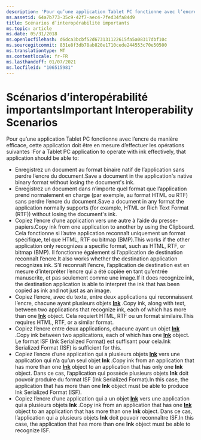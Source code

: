 ```yaml
---
description: 'Pour qu’une application Tablet PC fonctionne avec l’encre de manière efficace, cette application doit être en mesure d’effectuer les opérations suivantes :'
ms.assetid: 64a7b773-35c9-42f7-aec4-7fed34fa84d9
title: Scénarios d’interopérabilité importants
ms.topic: article
ms.date: 05/31/2018
ms.openlocfilehash: d6dca3bcbf52d673131122615fa5a08317dbf10c
ms.sourcegitcommit: 831e8f3db78ab820e1710cede244553c70e50500
ms.translationtype: MT
ms.contentlocale: fr-FR
ms.lasthandoff: 01/07/2021
ms.locfileid: "106515981"
---
```

# <a name="important-interoperability-scenarios"></a><span data-ttu-id="9e206-103">Scénarios d’interopérabilité importants</span><span class="sxs-lookup"><span data-stu-id="9e206-103">Important Interoperability Scenarios</span></span>

<span data-ttu-id="9e206-104">Pour qu’une application Tablet PC fonctionne avec l’encre de manière efficace, cette application doit être en mesure d’effectuer les opérations suivantes :</span><span class="sxs-lookup"><span data-stu-id="9e206-104">For a Tablet PC application to operate with ink effectively, that application should be able to:</span></span>

-   <span data-ttu-id="9e206-105">Enregistrez un document au format binaire natif de l’application sans perdre l’encre du document.</span><span class="sxs-lookup"><span data-stu-id="9e206-105">Save a document in the application's native binary format without losing the document's ink.</span></span>
-   <span data-ttu-id="9e206-106">Enregistrez un document dans n’importe quel format que l’application prend normalement en charge (par exemple, au format HTML ou RTF) sans perdre l’encre du document.</span><span class="sxs-lookup"><span data-stu-id="9e206-106">Save a document in any format the application normally supports (for example, HTML or Rich Text Format (RTF)) without losing the document's ink.</span></span>
-   <span data-ttu-id="9e206-107">Copiez l’encre d’une application vers une autre à l’aide du presse-papiers.</span><span class="sxs-lookup"><span data-stu-id="9e206-107">Copy ink from one application to another by using the Clipboard.</span></span> <span data-ttu-id="9e206-108">Cela fonctionne si l’autre application reconnaît uniquement un format spécifique, tel que HTML, RTF ou bitmap (BMP).</span><span class="sxs-lookup"><span data-stu-id="9e206-108">This works if the other application only recognizes a specific format, such as HTML, RTF, or bitmap (BMP).</span></span> <span data-ttu-id="9e206-109">Il fonctionne également si l’application de destination reconnaît l’encre.</span><span class="sxs-lookup"><span data-stu-id="9e206-109">It also works whether the destination application recognizes ink.</span></span> <span data-ttu-id="9e206-110">S’il reconnaît l’encre, l’application de destination est en mesure d’interpréter l’encre qui a été copiée en tant qu’entrée manuscrite, et pas seulement comme une image.</span><span class="sxs-lookup"><span data-stu-id="9e206-110">If it does recognize ink, the destination application is able to interpret the ink that has been copied as ink and not just as an image.</span></span>
-   <span data-ttu-id="9e206-111">Copiez l’encre, avec du texte, entre deux applications qui reconnaissent l’encre, chacune ayant plusieurs objets [**Ink**](inkdisp-class.md) .</span><span class="sxs-lookup"><span data-stu-id="9e206-111">Copy ink, along with text, between two applications that recognize ink, each of which has more than one [**Ink**](inkdisp-class.md) object.</span></span> <span data-ttu-id="9e206-112">Cela requiert HTML, RTF ou un format similaire.</span><span class="sxs-lookup"><span data-stu-id="9e206-112">This requires HTML, RTF, or a similar format.</span></span>
-   <span data-ttu-id="9e206-113">Copiez l’encre entre deux applications, chacune ayant un objet [**Ink**](inkdisp-class.md) .</span><span class="sxs-lookup"><span data-stu-id="9e206-113">Copy ink between two applications, each of which has one [**Ink**](inkdisp-class.md) object.</span></span> <span data-ttu-id="9e206-114">Le format ISF (Ink Serialized Format) est suffisant pour cela.</span><span class="sxs-lookup"><span data-stu-id="9e206-114">Ink Serialized Format (ISF) is sufficient for this.</span></span>
-   <span data-ttu-id="9e206-115">Copiez l’encre d’une application qui a plusieurs objets [**Ink**](inkdisp-class.md) vers une application qui n’a qu’un seul objet **Ink** .</span><span class="sxs-lookup"><span data-stu-id="9e206-115">Copy ink from an application that has more than one [**Ink**](inkdisp-class.md) object to an application that has only one **Ink** object.</span></span> <span data-ttu-id="9e206-116">Dans ce cas, l’application qui possède plusieurs objets **Ink** doit pouvoir produire du format ISF (Ink Serialized Format).</span><span class="sxs-lookup"><span data-stu-id="9e206-116">In this case, the application that has more than one **Ink** object must be able to produce Ink Serialized Format (ISF).</span></span>
-   <span data-ttu-id="9e206-117">Copiez l’encre d’une application qui a un objet [**Ink**](inkdisp-class.md) vers une application qui a plusieurs objets **Ink** .</span><span class="sxs-lookup"><span data-stu-id="9e206-117">Copy ink from an application that has one [**Ink**](inkdisp-class.md) object to an application that has more than one **Ink** object.</span></span> <span data-ttu-id="9e206-118">Dans ce cas, l’application qui a plusieurs objets **Ink** doit pouvoir reconnaître ISF.</span><span class="sxs-lookup"><span data-stu-id="9e206-118">In this case, the application that has more than one **Ink** object must be able to recognize ISF.</span></span>

 

 



